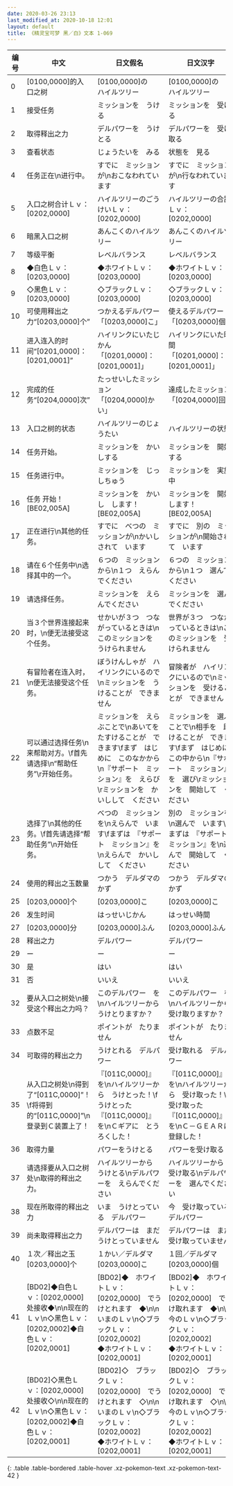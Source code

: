 ```yaml
---
date: 2020-03-26 23:13
last_modified_at: 2020-10-18 12:01
layout: default
title: 《精灵宝可梦 黑／白》文本 1-069
---
```

| 编号 | 中文 | 日文假名 | 日文汉字 |
| ---- | ---- | ---- | --- |
| 0 | [0100,0000]的入口之树 | [0100,0000]の　ハイルツリー | [0100,0000]の　ハイルツリー |
| 1 | 接受任务 | ミッションを　うける | ミッションを　受ける |
| 2 | 取得释出之力 | デルパワーを　うけとる | デルパワーを　受け取る |
| 3 | 查看状态 | じょうたいを　みる | 状態を　見る |
| 4 | 任务正在\n进行中。 | すでに　ミッションが\nおこなわれています | すでに　ミッションが\n行なわれています |
| 5 | 入口之树合计Ｌｖ：[0202,0000] | ハイルツリーのごうけいＬｖ：　[0202,0000] | ハイルツリーの合計Ｌｖ：　[0202,0000] |
| 6 | 暗黑入口之树 | あんこくのハイルツリー | あんこくのハイルツリー |
| 7 | 等级平衡 | レベルバランス | レベルバランス |
| 8 | ◆白色Ｌｖ：[0203,0000] | ◆ホワイトＬｖ：　[0203,0000] | ◆ホワイトＬｖ：　[0203,0000] |
| 9 | ◇黑色Ｌｖ：[0203,0000] | ◇ブラックＬｖ：　[0203,0000] | ◇ブラックＬｖ：　[0203,0000] |
| 10 | 可使用释出之力“[0203,0000]个” | つかえるデルパワー　　「[0203,0000]こ」 | 使えるデルパワー　　「[0203,0000]個」 |
| 11 | 进入连入的时间“[0201,0000]：[0201,0001]” | ハイリンクにいたじかん　　「[0201,0000]：[0201,0001]」 | ハイリンクにいた時間　　「[0201,0000]：[0201,0001]」 |
| 12 | 完成的任务“[0204,0000]次” | たっせいしたミッション　　「[0204,0000]かい」 | 達成したミッション　　「[0204,0000]回」 |
| 13 | 入口之树的状态 | ハイルツリーのじょうたい | ハイルツリーの状態 |
| 14 | 任务开始。 | ミッションを　かいしする | ミッションを　開始する |
| 15 | 任务进行中。 | ミッションを　じっしちゅう | ミッションを　実施中 |
| 16 | 任务 开始！[BE02,005A] | ミッションを　かいし　します！[BE02,005A] | ミッションを　開始します！[BE02,005A] |
| 17 | 正在进行\n其他的任务。 | すでに　べつの　ミッションが\nかいしされて　います | すでに　別の　ミッションが\n開始されて　います |
| 18 | 请在６个任务中\n选择其中的一个。 | ６つの　ミッションから\n１つ　えらんでください | ６つの　ミッションから\n１つ　選んでください |
| 19 | 请选择任务。 | ミッションを　えらんでください | ミッションを　選んでください |
| 20 | 当３个世界连接起来时，\n便无法接受这个任务。 | せかいが３つ　つながっているときは\nこのミッションを　うけられません | 世界が３つ　つながっているときは\nこのミッションを　受けられません |
| 21 | 有冒险者在连入时，\n便无法接受这个任务。 | ぼうけんしゃが　ハイリンクにいるので\nミッションを　うけることが　できません | 冒険者が　ハイリンクにいるので\nミッションを　受けることが　できません |
| 22 | 可以通过选择任务\n来帮助对方。\f首先请选择\n“帮助任务”\r开始任务。 | ミッションを　えらぶことで\nあいてを　たすけることが　できます\fまず　はじめに　このなかから\n『サポート　ミッション』を　えらび\rミッションを　かいしして　ください | ミッションを　選ぶことで\n相手を　助けることが　できます\fまず　はじめに　この中から\n『サポート　ミッション』を　選び\rミッションを　開始して　ください |
| 23 | 选择了\n其他的任务。\f首先请选择“帮助任务”\n开始任务。 | べつの　ミッションを\nえらんで　います\fまずは　『サポート　ミッション』を\nえらんで　かいしして　ください | 別の　ミッションを\n選んで　います\fまずは　『サポート　ミッション』を\n選んで　開始して　ください |
| 24 | 使用的释出之玉数量 | つかう　デルダマの　かず | つかう　デルダマの　かず |
| 25 | [0203,0000]个 | [0203,0000]こ | [0203,0000]こ |
| 26 | 发生时间 | はっせいじかん | はっせい時間 |
| 27 | [0203,0000]分 | [0203,0000]ふん | [0203,0000]ふん |
| 28 | 释出之力 | デルパワー | デルパワー |
| 29 | ー | ー | ー |
| 30 | 是 | はい | はい |
| 31 | 否 | いいえ | いいえ |
| 32 | 要从入口之树处\n接受这个释出之力吗？ | このデルパワー　を\nハイルツリーから　うけとりますか？ | このデルパワー　を\nハイルツリーから　受け取りますか？ |
| 33 | 点数不足 | ポイントが　たりません | ポイントが　たりません |
| 34 | 可取得的释出之力 | うけとれる　デルパワー | 受け取れる　デルパワー |
| 35 | 从入口之树处\n得到了“[011C,0000]”！\f将得到的“[011C,0000]”\n登录到Ｃ装置上了！ | 『[011C,0000]』　を\nハイルツリーから　うけとった！\fうけとった『[011C,0000]』を\nＣギアに　とうろくした！ | 『[011C,0000]』　を\nハイルツリーから　受け取った！\f受け取った『[011C,0000]』を\nＣ－ＧＥＡＲに　登録した！ |
| 36 | 取得力量 | パワーをうけとる | パワーを受け取る |
| 37 | 请选择要从入口之树处\n取得的释出之力。 | ハイルツリーから　うけとる\nデルパワーを　えらんでください | ハイルツリーから　受け取る\nデルパワーを　選んでください |
| 38 | 现在所取得的释出之力 | いま　うけとっている　デルパワー | 今　受け取っている　デルパワー |
| 39 | 尚未取得释出之力 | デルパワーは　まだ　うけとっていません | デルパワーは　まだ　受け取っていません |
| 40 | １次／释出之玉[0203,0000]个 | １かい／デルダマ[0203,0000]こ | １回／デルダマ[0203,0000]個 |
| 41 | [BD02]◆白色Ｌｖ：[0202,0000]处接收◆\n\n现在的Ｌｖ\n◇黑色Ｌｖ：[0202,0002]◆白色Ｌｖ：[0202,0001] | [BD02]◆　ホワイトＬｖ：[0202,0000]　でうけとれます　◆\n\nいまのＬｖ\n◇ブラックＬｖ：[0202,0002]　　　◆ホワイトＬｖ：[0202,0001] | [BD02]◆　ホワイトＬｖ：[0202,0000]　で受け取れます　◆\n\n今のＬｖ\n◇ブラックＬｖ：[0202,0002]　　　◆ホワイトＬｖ：[0202,0001] |
| 42 | [BD02]◇黑色Ｌｖ：[0202,0000]处接收◇\n\n现在的Ｌｖ\n◇黑色Ｌｖ：[0202,0002]◆白色Ｌｖ：[0202,0001] | [BD02]◇　ブラックＬｖ：[0202,0000]　でうけとれます　◇\n\nいまのＬｖ\n◇ブラックＬｖ：[0202,0002]　　　◆ホワイトＬｖ：[0202,0001] | [BD02]◇　ブラックＬｖ：[0202,0000]　で受け取れます　◇\n\n今のＬｖ\n◇ブラックＬｖ：[0202,0002]　　　◆ホワイトＬｖ：[0202,0001] |
{: .table .table-bordered .table-hover .xz-pokemon-text .xz-pokemon-text-42 }